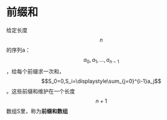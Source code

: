 # 前缀和

给定长度$$n$$的序列a：$$a_0,a_1,...,a_{n-1}$$，给每个前缀求一次和，$$S_0=0,S_i=\displaystyle\sum_{j=0}^{i-1}a_j$$。这些前缀和维护在一个长度$$n+1$$数组S里，称为**前缀和数组**

